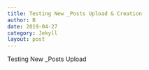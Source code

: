 ```yaml
---
title: Testing New _Posts Upload & Creation
author: B
date: 2019-04-27
category: Jekyll
layout: post
---
```


Testing New _Posts Upload 

[1]: https://pages.github.com